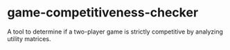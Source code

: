# game-competitiveness-checker
A tool to determine if a two-player game is strictly competitive by analyzing utility matrices. 
